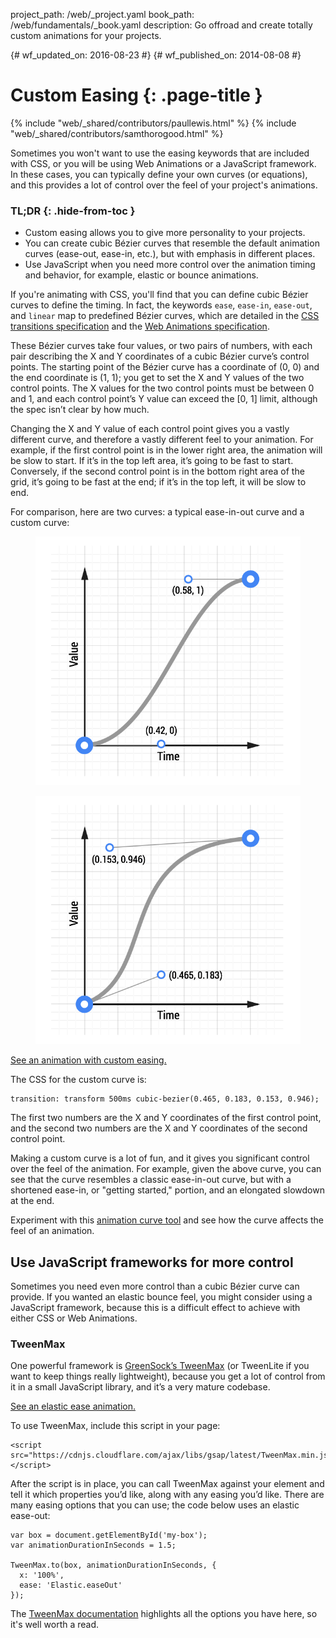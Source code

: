 project_path: /web/_project.yaml
book_path: /web/fundamentals/_book.yaml
description: Go offroad and create totally custom animations for your projects.

{# wf_updated_on: 2016-08-23 #}
{# wf_published_on: 2014-08-08 #}

# Custom Easing {: .page-title }

{% include "web/_shared/contributors/paullewis.html" %}
{% include "web/_shared/contributors/samthorogood.html" %}

Sometimes you won't want to use the easing keywords that are included with CSS, or you will be using Web Animations or a JavaScript framework. In these cases, you can typically define your own curves (or equations), and this provides a lot of control over the feel of your project's animations.

### TL;DR {: .hide-from-toc }
* Custom easing allows you to give more personality to your projects.
* You can create cubic Bézier curves that resemble the default animation curves (ease-out, ease-in, etc.), but with emphasis in different places.
* Use JavaScript when you need more control over the animation timing and behavior, for example, elastic or bounce animations.


If you're animating with CSS, you'll find that you can define cubic Bézier curves to define the timing. In fact, the keywords `ease`, `ease-in`, `ease-out`, and `linear` map to predefined Bézier curves, which are detailed in the [CSS transitions specification](http://www.w3.org/TR/css3-transitions/) and the [Web Animations specification](https://w3c.github.io/web-animations/#scaling-using-a-cubic-bezier-curve).

These Bézier curves take four values, or two pairs of numbers, with each pair describing the X and Y coordinates of a cubic Bézier curve’s control points. The starting point of the Bézier curve has a coordinate of (0, 0) and the end coordinate is (1, 1); you get to set the X and Y values of the two control points. The X values for the two control points must be between 0 and 1, and each control point’s Y value can exceed the [0, 1] limit, although the spec isn’t clear by how much.

Changing the X and Y value of each control point gives you a vastly different curve, and therefore a vastly different feel to your animation. For example, if the first control point is in the lower right area, the animation will be slow to start. If it’s in the top left area, it’s going to be fast to start. Conversely, if the second control point is in the bottom right area of the grid, it’s going to be fast at the end; if it’s in the top left, it will be slow to end.

For comparison, here are two curves: a typical ease-in-out curve and a custom curve:

<div class="attempt-left">
  <figure>
    <img src="images/ease-in-out-markers.png" alt="Ease-in-out animation curve." />
  </figure>
</div>
<div class="attempt-right">
  <figure>
    <img src="images/custom.png" alt="Custom animation curve." />
  </figure>
</div>


<a href="https://googlesamples.github.io/web-fundamentals/samples/fundamentals/design-and-ui/animations/box-move-custom-curve.html">See an animation with custom easing.</a>

The CSS for the custom curve is:


    transition: transform 500ms cubic-bezier(0.465, 0.183, 0.153, 0.946);
    

The first two numbers are the X and Y coordinates of the first control point, and the second two numbers are the X and Y coordinates of the second control point.

Making a custom curve is a lot of fun, and it gives you significant control over the feel of the animation. For example, given the above curve, you can see that the curve resembles a classic ease-in-out curve, but with a shortened ease-in, or "getting started," portion, and an elongated slowdown at the end.

Experiment with this <a href="https://googlesamples.github.io/web-fundamentals/samples/fundamentals/design-and-ui/animations/curve-playground.html">animation curve tool</a> and see how the curve affects the feel of an animation.

## Use JavaScript frameworks for more control

Sometimes you need even more control than a cubic Bézier curve can provide. If you wanted an elastic bounce feel, you might consider using a JavaScript framework, because this is a difficult effect to achieve with either CSS or Web Animations.

### TweenMax

One powerful framework is [GreenSock’s TweenMax](https://github.com/greensock/GreenSock-JS/tree/master/src/minified) (or TweenLite if you want to keep things really lightweight), because you get a lot of control from it in a small JavaScript library, and it’s a very mature codebase.

<a href="https://googlesamples.github.io/web-fundamentals/samples/fundamentals/design-and-ui/animations/box-move-elastic.html">See an elastic ease animation.</a>

To use TweenMax, include this script in your page:


    <script src="https://cdnjs.cloudflare.com/ajax/libs/gsap/latest/TweenMax.min.js"></script>
    

After the script is in place, you can call TweenMax against your element and tell it which properties you’d like, along with any easing you’d like. There are many easing options that you can use; the code below uses an elastic ease-out:


    var box = document.getElementById('my-box');
    var animationDurationInSeconds = 1.5;
    
    TweenMax.to(box, animationDurationInSeconds, {
      x: '100%',
      ease: 'Elastic.easeOut'
    });
    

The [TweenMax documentation](https://greensock.com/docs/#/HTML5/GSAP/TweenMax/) highlights all the options you have here, so it's well worth a read.




